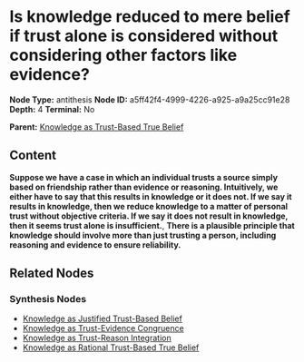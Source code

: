 # Is knowledge reduced to mere belief if trust alone is considered without considering other factors like evidence?

**Node Type:** antithesis
**Node ID:** a5ff42f4-4999-4226-a925-a9a25cc91e28
**Depth:** 4
**Terminal:** No

**Parent:** [Knowledge as Trust-Based True Belief](knowledge-as-trust-based-true-belief-synthesis-332f424d-a3dc-43f3-ba77-0cda923b8bb6.md)

## Content

**Suppose we have a case in which an individual trusts a source simply based on friendship rather than evidence or reasoning. Intuitively, we either have to say that this results in knowledge or it does not. If we say it results in knowledge, then we reduce knowledge to a matter of personal trust without objective criteria. If we say it does not result in knowledge, then it seems trust alone is insufficient.**, **There is a plausible principle that knowledge should involve more than just trusting a person, including reasoning and evidence to ensure reliability.**

## Related Nodes

### Synthesis Nodes

- [Knowledge as Justified Trust-Based Belief](knowledge-as-justified-trust-based-belief-synthesis-256e1a47-fd81-45d3-ac95-abdff9fa4b68.md)
- [Knowledge as Trust-Evidence Congruence](knowledge-as-trust-evidence-congruence-synthesis-a473eb7e-89e3-46dd-94f3-68002b6e7cc5.md)
- [Knowledge as Trust-Reason Integration](knowledge-as-trust-reason-integration-synthesis-2254854d-285d-44f6-97b5-de07c167f2da.md)
- [Knowledge as Rational Trust-Based True Belief](knowledge-as-rational-trust-based-true-belief-synthesis-27033fe9-ad52-4385-bc4f-4385ba0d988d.md)
